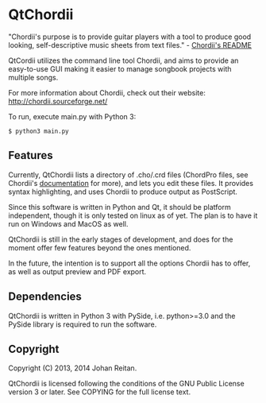 QtChordii
=========

"Chordii's purpose is to provide guitar players with a tool to produce
good looking, self-descriptive music sheets from text files." - [Chordii's README](https://github.com/meonkeys/chordii)

QtCordii utilizes the command line tool Chordii, and aims to provide an easy-to-use GUI making it easier to manage 
songbook projects with multiple songs.

For more information about Chordii, check out their website: http://chordii.sourceforge.net/

To run, execute main.py with Python 3:

    $ python3 main.py

Features
--------

Currently, QtChordii lists a directory of .cho/.crd files (ChordPro files, see Chordii's 
[documentation](http://www.vromans.org/johan/projects/Chordii/documentation/index.html) for more), and lets you edit
these files. It provides syntax highlighting, and uses Chordii to produce output as PostScript.

Since this software is written in Python and Qt, it should be platform independent, though it is only tested on linux
as of yet. The plan is to have it run on Windows and MacOS as well.

QtChordii is still in the early stages of development, and does for the moment offer few features beyond the ones 
mentioned.

In the future, the intention is to support all the options Chordii has to offer, as well as output preview and PDF 
export.

Dependencies
------------

QtChordii is written in Python 3 with PySide, i.e. python>=3.0 and the PySide library is required to run the software.

Copyright
---------

Copyright (C) 2013, 2014 Johan Reitan.

QtChordii is licensed following the conditions of the GNU Public License version 3 or later. See COPYING for the full
license text.
